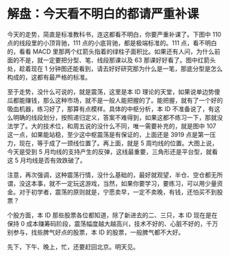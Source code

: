 # 解盘：今天看不明白的都请严重补课

今天的走势，简直是标准教科书，连这都看不明白，你要严重补课了。下图中 110 点的线段里的小顶背驰，111 点的小底背驰，都是极端标准的。111 点，看不明白的，看看 MACD 里那两个红箭头指着的绿柱子面积比。如果还有人问，为什么前面的不是，就一定要把分型、笔、线段那课以及 63 那课好好看了。图中红箭头处，趁着现在 1 分钟图还能看到，请去好好研究那为什么是一笔，那底分型是怎么构成的，这都有最严格的标准。

至于走势，没什么可说的，就是震荡，这里是本 ID 理论的天堂，如果说单边势傻瓜都能赚钱，那么这种市场，就不是一般人能把握的了。能把握，就有了一个好的吸血机器，练习好了，那算有点模样。具体的中枢分析，本 ID 不准备说了，有这么明确的线段划分，按照递归定义，答案不难得到，如果这都不练习一下，那就没法学了。大的技术位，和周五说的没什么不同，唯一需要补充的，就是图中 107 这一点，如果能站稳，至少这中枢震荡是有保证的，上面还是 3919 点是第一压力，现在，等于成了一颈线位置了。再上面，就是 5 周均线的位置。大图上说，今天是受到 5 月均线的支持产生的反弹，这线最重要，三角形还是平台型，就看这 5 月均线是否有效跌破了。

注意，再次强调，这种震荡行情，没什么基础的，最好就观望，半仓、空仓都无所谓，没这本事，就不一定玩这游戏，当然，如果你要学习，要练习，可以用少量资金。对于初学者，震荡的原则就是，宁愿卖早，一定不卖晚，有钱，还怕买不到股票？

个股方面，本 ID 那些股票各位都知道，除了新进去的二、三只，本 ID 现在是在保持 0 成本赚筹码阶段，震荡幅度越大越高兴，技术不好的、心脏不好的，千万别参与，找些脾气好点的股票，本 ID 的股票，一般脾气都不大好。

先下，下午、晚上，忙，还要赶回北京。明天见。
